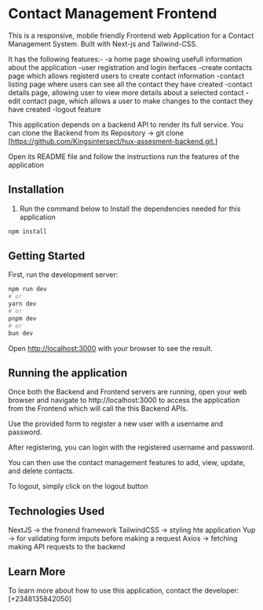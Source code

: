 # Contact Management Frontend

This is a responsive, mobile friendly Frontend web Application  for a Contact Management System. Built with Next-js and Tailwind-CSS. 

It has the following features:-
-a home page showing usefull information about the application
-user registration and login iterfaces
-create contacts page which allows registerd users to create contact information
-contact listing page where users can see all the contact they have created
-contact details page, allowing user to view more details about a selected contact
-edit contact page, which allows a user to make changes to the contact they have created
-logout feature 

This application depends on a  backend API to render its full service.
You can clone the Backend from its Repository
-> git clone [https://github.com/Kingsintersect/hux-assesment-backend.git.]

Open its README file and follow the instructions run the features of the application

## Installation
1. Run the command below to Install the dependencies needed for this application
```bash
npm install
```
## Getting Started

First, run the development server:

```bash
npm run dev
# or
yarn dev
# or
pnpm dev
# or
bun dev
```

Open [http://localhost:3000](http://localhost:3000) with your browser to see the result.

## Running the application
Once both the Backend and Frontend servers are running, open your web browser and navigate to http://localhost:3000 to access the application from the Frontend which will call the this Backend APIs.

Use the provided form to register a new user with a username and password.

After registering, you can login with the registered username and password.

You can then use the contact management features to add, view, update, and delete contacts.

To logout, simply click on the logout button


## Technologies Used
NextJS -> the fronend framework
TailwindCSS -> styling hte application
Yup -> for validating form imputs before making a request
Axios -> fetching making API requests to the backend


## Learn More

To learn more about how to use this application, contact the developer:
[+2348135842050]

